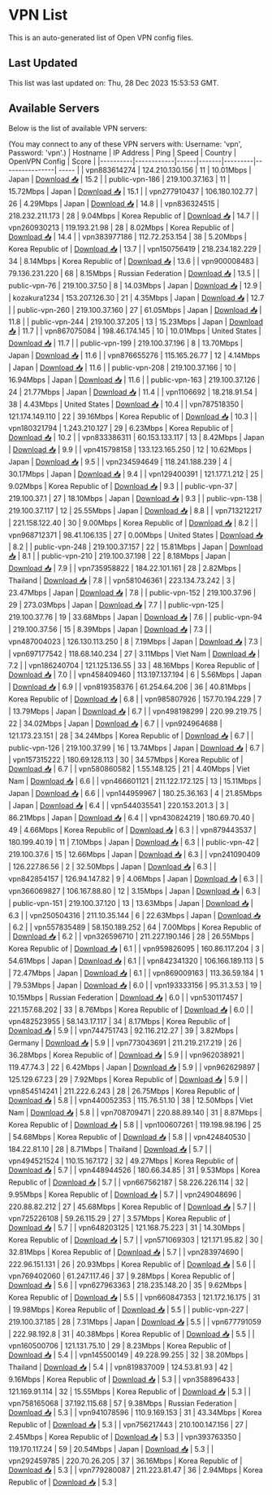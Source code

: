 # VPN List

This is an auto-generated list of Open VPN config files.

## Last Updated

This list was last updated on: Thu, 28 Dec 2023 15:53:53 GMT.

## Available Servers

Below is the list of available VPN servers:

(You may connect to any of these VPN servers with: Username: 'vpn', Password: 'vpn'.)
| Hostname | IP Address | Ping | Speed | Country | OpenVPN Config | Score |
|----------|------------|------|-------|---------|----------------| ----- |
| vpn883614274 | 124.210.130.156 | 11 | 10.01Mbps | Japan | [Download 📥](./configs/server_0_JP.ovpn) | 15.2 |
| public-vpn-186 | 219.100.37.163 | 11 | 15.72Mbps | Japan | [Download 📥](./configs/server_1_JP.ovpn) | 15.1 |
| vpn277910437 | 106.180.102.77 | 26 | 4.29Mbps | Japan | [Download 📥](./configs/server_2_JP.ovpn) | 14.8 |
| vpn836324515 | 218.232.211.173 | 28 | 9.04Mbps | Korea Republic of | [Download 📥](./configs/server_3_KR.ovpn) | 14.7 |
| vpn260930213 | 119.193.21.98 | 28 | 8.02Mbps | Korea Republic of | [Download 📥](./configs/server_4_KR.ovpn) | 14.4 |
| vpn383977186 | 112.72.253.154 | 38 | 5.20Mbps | Korea Republic of | [Download 📥](./configs/server_5_KR.ovpn) | 13.7 |
| vpn150756419 | 218.234.182.229 | 34 | 8.14Mbps | Korea Republic of | [Download 📥](./configs/server_6_KR.ovpn) | 13.6 |
| vpn900008483 | 79.136.231.220 | 68 | 8.15Mbps | Russian Federation | [Download 📥](./configs/server_7_RU.ovpn) | 13.5 |
| public-vpn-76 | 219.100.37.50 | 8 | 14.03Mbps | Japan | [Download 📥](./configs/server_8_JP.ovpn) | 12.9 |
| kozakura1234 | 153.207.126.30 | 21 | 4.35Mbps | Japan | [Download 📥](./configs/server_9_JP.ovpn) | 12.7 |
| public-vpn-260 | 219.100.37.160 | 27 | 61.05Mbps | Japan | [Download 📥](./configs/server_10_JP.ovpn) | 11.8 |
| public-vpn-244 | 219.100.37.205 | 13 | 15.23Mbps | Japan | [Download 📥](./configs/server_11_JP.ovpn) | 11.7 |
| vpn867075084 | 198.46.174.145 | 10 | 10.01Mbps | United States | [Download 📥](./configs/server_12_US.ovpn) | 11.7 |
| public-vpn-199 | 219.100.37.196 | 8 | 13.70Mbps | Japan | [Download 📥](./configs/server_13_JP.ovpn) | 11.6 |
| vpn876655276 | 115.165.26.77 | 12 | 4.14Mbps | Japan | [Download 📥](./configs/server_14_JP.ovpn) | 11.6 |
| public-vpn-208 | 219.100.37.166 | 10 | 16.94Mbps | Japan | [Download 📥](./configs/server_15_JP.ovpn) | 11.6 |
| public-vpn-163 | 219.100.37.126 | 24 | 21.77Mbps | Japan | [Download 📥](./configs/server_16_JP.ovpn) | 11.4 |
| vpn1106692 | 18.218.91.54 | 38 | 4.43Mbps | United States | [Download 📥](./configs/server_17_US.ovpn) | 10.4 |
| vpn787518350 | 121.174.149.110 | 22 | 39.16Mbps | Korea Republic of | [Download 📥](./configs/server_18_KR.ovpn) | 10.3 |
| vpn180321794 | 1.243.210.127 | 29 | 6.23Mbps | Korea Republic of | [Download 📥](./configs/server_19_KR.ovpn) | 10.2 |
| vpn833386311 | 60.153.133.117 | 13 | 8.42Mbps | Japan | [Download 📥](./configs/server_20_JP.ovpn) | 9.9 |
| vpn415798158 | 133.123.165.250 | 12 | 10.62Mbps | Japan | [Download 📥](./configs/server_21_JP.ovpn) | 9.5 |
| vpn234594649 | 118.241.188.239 | 4 | 30.17Mbps | Japan | [Download 📥](./configs/server_22_JP.ovpn) | 9.4 |
| vpn129400391 | 121.177.1.212 | 25 | 9.02Mbps | Korea Republic of | [Download 📥](./configs/server_23_KR.ovpn) | 9.3 |
| public-vpn-37 | 219.100.37.1 | 27 | 18.10Mbps | Japan | [Download 📥](./configs/server_24_JP.ovpn) | 9.3 |
| public-vpn-138 | 219.100.37.117 | 12 | 25.55Mbps | Japan | [Download 📥](./configs/server_25_JP.ovpn) | 8.8 |
| vpn713212217 | 221.158.122.40 | 30 | 9.00Mbps | Korea Republic of | [Download 📥](./configs/server_26_KR.ovpn) | 8.2 |
| vpn968712371 | 98.41.106.135 | 27 | 0.00Mbps | United States | [Download 📥](./configs/server_27_US.ovpn) | 8.2 |
| public-vpn-248 | 219.100.37.157 | 22 | 15.81Mbps | Japan | [Download 📥](./configs/server_28_JP.ovpn) | 8.1 |
| public-vpn-210 | 219.100.37.198 | 22 | 8.18Mbps | Japan | [Download 📥](./configs/server_29_JP.ovpn) | 7.9 |
| vpn735958822 | 184.22.101.161 | 28 | 2.82Mbps | Thailand | [Download 📥](./configs/server_30_TH.ovpn) | 7.8 |
| vpn581046361 | 223.134.73.242 | 3 | 23.47Mbps | Japan | [Download 📥](./configs/server_31_JP.ovpn) | 7.8 |
| public-vpn-152 | 219.100.37.96 | 29 | 273.03Mbps | Japan | [Download 📥](./configs/server_32_JP.ovpn) | 7.7 |
| public-vpn-125 | 219.100.37.76 | 19 | 33.68Mbps | Japan | [Download 📥](./configs/server_33_JP.ovpn) | 7.6 |
| public-vpn-94 | 219.100.37.56 | 15 | 8.39Mbps | Japan | [Download 📥](./configs/server_34_JP.ovpn) | 7.3 |
| vpn487004023 | 126.130.113.250 | 8 | 7.19Mbps | Japan | [Download 📥](./configs/server_35_JP.ovpn) | 7.3 |
| vpn697177542 | 118.68.140.234 | 27 | 3.11Mbps | Viet Nam | [Download 📥](./configs/server_36_VN.ovpn) | 7.2 |
| vpn186240704 | 121.125.136.55 | 33 | 48.16Mbps | Korea Republic of | [Download 📥](./configs/server_37_KR.ovpn) | 7.0 |
| vpn458409460 | 113.197.137.194 | 6 | 5.56Mbps | Japan | [Download 📥](./configs/server_38_JP.ovpn) | 6.9 |
| vpn819358376 | 61.254.64.206 | 36 | 40.81Mbps | Korea Republic of | [Download 📥](./configs/server_39_KR.ovpn) | 6.8 |
| vpn985807926 | 157.70.194.229 | 7 | 13.79Mbps | Japan | [Download 📥](./configs/server_40_JP.ovpn) | 6.7 |
| vpn498198299 | 220.99.219.75 | 22 | 34.02Mbps | Japan | [Download 📥](./configs/server_41_JP.ovpn) | 6.7 |
| vpn924964688 | 121.173.23.151 | 28 | 34.24Mbps | Korea Republic of | [Download 📥](./configs/server_42_KR.ovpn) | 6.7 |
| public-vpn-126 | 219.100.37.99 | 16 | 13.74Mbps | Japan | [Download 📥](./configs/server_43_JP.ovpn) | 6.7 |
| vpn157315222 | 180.69.128.113 | 30 | 34.57Mbps | Korea Republic of | [Download 📥](./configs/server_44_KR.ovpn) | 6.7 |
| vpn580860582 | 1.55.148.125 | 21 | 4.40Mbps | Viet Nam | [Download 📥](./configs/server_45_VN.ovpn) | 6.6 |
| vpn466601121 | 211.122.172.125 | 13 | 15.11Mbps | Japan | [Download 📥](./configs/server_46_JP.ovpn) | 6.6 |
| vpn144959967 | 180.25.36.163 | 4 | 21.85Mbps | Japan | [Download 📥](./configs/server_47_JP.ovpn) | 6.4 |
| vpn544035541 | 220.153.201.3 | 3 | 86.21Mbps | Japan | [Download 📥](./configs/server_48_JP.ovpn) | 6.4 |
| vpn430824219 | 180.69.70.40 | 49 | 4.66Mbps | Korea Republic of | [Download 📥](./configs/server_49_KR.ovpn) | 6.3 |
| vpn879443537 | 180.199.40.19 | 11 | 7.10Mbps | Japan | [Download 📥](./configs/server_50_JP.ovpn) | 6.3 |
| public-vpn-42 | 219.100.37.6 | 15 | 12.66Mbps | Japan | [Download 📥](./configs/server_51_JP.ovpn) | 6.3 |
| vpn241090409 | 126.227.86.56 | 2 | 32.50Mbps | Japan | [Download 📥](./configs/server_52_JP.ovpn) | 6.3 |
| vpn842854157 | 126.94.147.82 | 9 | 4.06Mbps | Japan | [Download 📥](./configs/server_53_JP.ovpn) | 6.3 |
| vpn366069827 | 106.167.88.80 | 12 | 3.15Mbps | Japan | [Download 📥](./configs/server_54_JP.ovpn) | 6.3 |
| public-vpn-151 | 219.100.37.120 | 13 | 13.63Mbps | Japan | [Download 📥](./configs/server_55_JP.ovpn) | 6.3 |
| vpn250504316 | 211.10.35.144 | 6 | 22.63Mbps | Japan | [Download 📥](./configs/server_56_JP.ovpn) | 6.2 |
| vpn557835489 | 58.150.189.252 | 64 | 7.00Mbps | Korea Republic of | [Download 📥](./configs/server_57_KR.ovpn) | 6.2 |
| vpn326596710 | 211.227.190.146 | 28 | 26.55Mbps | Korea Republic of | [Download 📥](./configs/server_58_KR.ovpn) | 6.1 |
| vpn959826095 | 160.86.117.204 | 3 | 54.61Mbps | Japan | [Download 📥](./configs/server_59_JP.ovpn) | 6.1 |
| vpn842341320 | 106.166.189.113 | 5 | 72.47Mbps | Japan | [Download 📥](./configs/server_60_JP.ovpn) | 6.1 |
| vpn869009163 | 113.36.59.184 | 1 | 79.53Mbps | Japan | [Download 📥](./configs/server_61_JP.ovpn) | 6.0 |
| vpn193333156 | 95.31.3.53 | 19 | 10.15Mbps | Russian Federation | [Download 📥](./configs/server_62_RU.ovpn) | 6.0 |
| vpn530117457 | 221.157.68.202 | 33 | 8.76Mbps | Korea Republic of | [Download 📥](./configs/server_63_KR.ovpn) | 6.0 |
| vpn482523955 | 58.143.17.117 | 34 | 8.17Mbps | Korea Republic of | [Download 📥](./configs/server_64_KR.ovpn) | 5.9 |
| vpn744751743 | 92.116.212.27 | 39 | 3.82Mbps | Germany | [Download 📥](./configs/server_65_DE.ovpn) | 5.9 |
| vpn773043691 | 211.219.217.219 | 26 | 36.28Mbps | Korea Republic of | [Download 📥](./configs/server_66_KR.ovpn) | 5.9 |
| vpn962038921 | 119.47.74.3 | 22 | 6.42Mbps | Japan | [Download 📥](./configs/server_67_JP.ovpn) | 5.9 |
| vpn962629897 | 125.129.67.23 | 29 | 7.92Mbps | Korea Republic of | [Download 📥](./configs/server_68_KR.ovpn) | 5.9 |
| vpn854514241 | 211.222.6.243 | 28 | 26.75Mbps | Korea Republic of | [Download 📥](./configs/server_69_KR.ovpn) | 5.8 |
| vpn440052353 | 115.76.51.10 | 38 | 12.50Mbps | Viet Nam | [Download 📥](./configs/server_70_VN.ovpn) | 5.8 |
| vpn708709471 | 220.88.89.140 | 31 | 8.87Mbps | Korea Republic of | [Download 📥](./configs/server_71_KR.ovpn) | 5.8 |
| vpn100607261 | 119.198.98.196 | 25 | 54.68Mbps | Korea Republic of | [Download 📥](./configs/server_72_KR.ovpn) | 5.8 |
| vpn424840530 | 184.22.81.10 | 28 | 8.71Mbps | Thailand | [Download 📥](./configs/server_73_TH.ovpn) | 5.7 |
| vpn494521524 | 110.15.167.172 | 32 | 49.27Mbps | Korea Republic of | [Download 📥](./configs/server_74_KR.ovpn) | 5.7 |
| vpn448944526 | 180.66.34.85 | 31 | 9.53Mbps | Korea Republic of | [Download 📥](./configs/server_75_KR.ovpn) | 5.7 |
| vpn667562187 | 58.226.226.114 | 32 | 9.95Mbps | Korea Republic of | [Download 📥](./configs/server_76_KR.ovpn) | 5.7 |
| vpn249048696 | 220.88.82.212 | 27 | 45.68Mbps | Korea Republic of | [Download 📥](./configs/server_77_KR.ovpn) | 5.7 |
| vpn725226108 | 59.26.115.29 | 27 | 3.57Mbps | Korea Republic of | [Download 📥](./configs/server_78_KR.ovpn) | 5.7 |
| vpn648203125 | 121.168.75.223 | 31 | 14.30Mbps | Korea Republic of | [Download 📥](./configs/server_79_KR.ovpn) | 5.7 |
| vpn571069303 | 121.171.95.82 | 30 | 32.81Mbps | Korea Republic of | [Download 📥](./configs/server_80_KR.ovpn) | 5.7 |
| vpn283974690 | 222.96.151.131 | 26 | 20.93Mbps | Korea Republic of | [Download 📥](./configs/server_81_KR.ovpn) | 5.6 |
| vpn769402060 | 61.247.117.46 | 37 | 9.28Mbps | Korea Republic of | [Download 📥](./configs/server_82_KR.ovpn) | 5.6 |
| vpn627963363 | 218.235.148.20 | 35 | 9.62Mbps | Korea Republic of | [Download 📥](./configs/server_83_KR.ovpn) | 5.5 |
| vpn660847353 | 121.172.16.175 | 31 | 19.98Mbps | Korea Republic of | [Download 📥](./configs/server_84_KR.ovpn) | 5.5 |
| public-vpn-227 | 219.100.37.185 | 28 | 7.31Mbps | Japan | [Download 📥](./configs/server_85_JP.ovpn) | 5.5 |
| vpn677791059 | 222.98.192.8 | 31 | 40.38Mbps | Korea Republic of | [Download 📥](./configs/server_86_KR.ovpn) | 5.5 |
| vpn160500706 | 121.131.75.10 | 29 | 8.23Mbps | Korea Republic of | [Download 📥](./configs/server_87_KR.ovpn) | 5.4 |
| vpn145500149 | 49.228.99.255 | 32 | 38.20Mbps | Thailand | [Download 📥](./configs/server_88_TH.ovpn) | 5.4 |
| vpn819837009 | 124.53.81.93 | 42 | 9.16Mbps | Korea Republic of | [Download 📥](./configs/server_89_KR.ovpn) | 5.3 |
| vpn358896433 | 121.169.91.114 | 32 | 15.55Mbps | Korea Republic of | [Download 📥](./configs/server_90_KR.ovpn) | 5.3 |
| vpn758165068 | 37.192.115.68 | 57 | 9.38Mbps | Russian Federation | [Download 📥](./configs/server_91_RU.ovpn) | 5.3 |
| vpn941078596 | 110.9.169.153 | 31 | 43.34Mbps | Korea Republic of | [Download 📥](./configs/server_92_KR.ovpn) | 5.3 |
| vpn756217443 | 210.100.147.156 | 27 | 2.45Mbps | Korea Republic of | [Download 📥](./configs/server_93_KR.ovpn) | 5.3 |
| vpn393763350 | 119.170.117.24 | 59 | 20.54Mbps | Japan | [Download 📥](./configs/server_94_JP.ovpn) | 5.3 |
| vpn292459785 | 220.70.26.205 | 37 | 36.16Mbps | Korea Republic of | [Download 📥](./configs/server_95_KR.ovpn) | 5.3 |
| vpn779280087 | 211.223.81.47 | 36 | 2.94Mbps | Korea Republic of | [Download 📥](./configs/server_96_KR.ovpn) | 5.3 |
